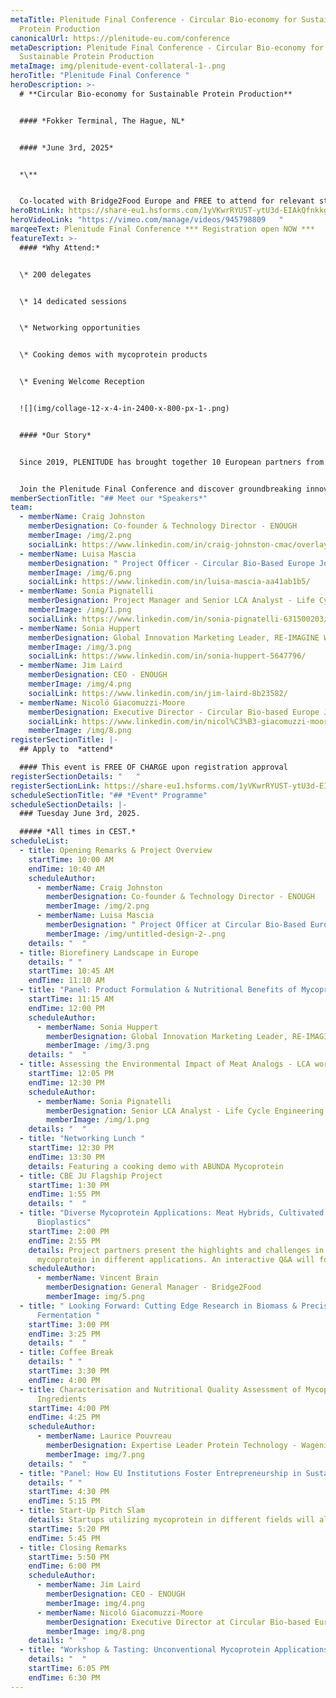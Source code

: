 ```yaml
---
metaTitle: Plenitude Final Conference - Circular Bio-economy for Sustainable
  Protein Production
canonicalUrl: https://plenitude-eu.com/conference
metaDescription: Plenitude Final Conference - Circular Bio-economy for
  Sustainable Protein Production
metaImage: img/plenitude-event-collateral-1-.png
heroTitle: "Plenitude Final Conference "
heroDescription: >-
  # **Circular Bio-economy for Sustainable Protein Production**


  #### *Fokker Terminal, The Hague, NL* 


  #### *June 3rd, 2025*


  *\**


  Co-located with Bridge2Food Europe and FREE to attend for relevant stakeholders, professionals and academics who want to learn more and make an impact.
heroBtnLink: https://share-eu1.hsforms.com/1yVKwrRYUST-ytU3d-EIAkQfnkkg
heroVideoLink: "https://vimeo.com/manage/videos/945798809   "
marqeeText: Plenitude Final Conference *** Registration open NOW ***
featureText: >-
  #### *Why Attend:*


  \* 200 delegates


  \* 14 dedicated sessions


  \* Networking opportunities


  \* Cooking demos with mycoprotein products


  \* Evening Welcome Reception


  ![](img/collage-12-x-4-in-2400-x-800-px-1-.png)


  #### *Our Story*


  Since 2019, PLENITUDE has brought together 10 European partners from agri-food, biotechnology, academia, and beyond, powered by €16.9 million in funding from the [Circular Bio-based Europe Joint Undertaking](https://www.cbe.europa.eu/). This consortium has pioneered cutting-edge solutions to advance a sustainable future through a unique circular, minimal-waste process for mycoprotein production and its applications in food and beyond.


  Join the Plenitude Final Conference and discover groundbreaking innovations shaping new bio-based value chains and discuss how these can be actualized in the European landscape! Here, you will learn how these solutions provide environmental, economic, and public health benefits while addressing the world’s most pressing sustainability challenges.
memberSectionTitle: "## Meet our *Speakers*"
team:
  - memberName: Craig Johnston
    memberDesignation: Co-founder & Technology Director - ENOUGH
    memberImage: /img/2.png
    socialLink: https://www.linkedin.com/in/craig-johnston-cmac/overlay/photo/
  - memberName: Luisa Mascia
    memberDesignation: " Project Officer - Circular Bio-Based Europe Joint Undertaking"
    memberImage: /img/6.png
    socialLink: https://www.linkedin.com/in/luisa-mascia-aa41ab1b5/
  - memberName: Sonia Pignatelli
    memberDesignation: Project Manager and Senior LCA Analyst - Life Cycle Engineering SPA
    memberImage: /img/1.png
    socialLink: https://www.linkedin.com/in/sonia-pignatelli-631500203/
  - memberName: Sonia Huppert
    memberDesignation: Global Innovation Marketing Leader, RE-IMAGINE WELLNESS™ - IFF
    memberImage: /img/3.png
    socialLink: https://www.linkedin.com/in/sonia-huppert-5647796/
  - memberName: Jim Laird
    memberDesignation: CEO - ENOUGH
    memberImage: /img/4.png
    socialLink: https://www.linkedin.com/in/jim-laird-8b23582/
  - memberName: Nicoló Giacomuzzi-Moore
    memberDesignation: Executive Director - Circular Bio-based Europe Joint Undertaking
    socialLink: https://www.linkedin.com/in/nicol%C3%B3-giacomuzzi-moore-5b268784/
    memberImage: /img/8.png
registerSectionTitle: |-
  ## Apply to  *attend*

  #### This event is FREE OF CHARGE upon registration approval
registerSectionDetails: "   "
registerSectionLink: https://share-eu1.hsforms.com/1yVKwrRYUST-ytU3d-EIAkQfnkkg
scheduleSectionTitle: "## *Event* Programme"
scheduleSectionDetails: |-
  ### Tuesday June 3rd, 2025.

  ##### *All times in CEST.*
scheduleList:
  - title: Opening Remarks & Project Overview
    startTime: 10:00 AM
    endTime: 10:40 AM
    scheduleAuthor:
      - memberName: Craig Johnston
        memberDesignation: Co-founder & Technology Director - ENOUGH
        memberImage: /img/2.png
      - memberName: Luisa Mascia
        memberDesignation: " Project Officer at Circular Bio-Based Europe Joint Undertaking"
        memberImage: /img/untitled-design-2-.png
    details: "  "
  - title: Biorefinery Landscape in Europe
    details: " "
    startTime: 10:45 AM
    endTime: 11:10 AM
  - title: "Panel: Product Formulation & Nutritional Benefits of Mycoprotein"
    startTime: 11:15 AM
    endTime: 12:00 PM
    scheduleAuthor:
      - memberName: Sonia Huppert
        memberDesignation: Global Innovation Marketing Leader, RE-IMAGINE WELLNESS™ - IFF
        memberImage: /img/3.png
    details: "  "
  - title: Assessing the Environmental Impact of Meat Analogs - LCA work in Plenitude
    startTime: 12:05 PM
    endTime: 12:30 PM
    scheduleAuthor:
      - memberName: Sonia Pignatelli
        memberDesignation: Senior LCA Analyst - Life Cycle Engineering SPA
        memberImage: /img/1.png
    details: "  "
  - title: "Networking Lunch "
    startTime: 12:30 PM
    endTime: 13:30 PM
    details: Featuring a cooking demo with ABUNDA Mycoprotein
  - title: CBE JU Flagship Project
    startTime: 1:30 PM
    endTime: 1:55 PM
    details: "  "
  - title: "Diverse Mycoprotein Applications: Meat Hybrids, Cultivated Meat &
      Bioplastics"
    startTime: 2:00 PM
    endTime: 2:55 PM
    details: Project partners present the highlights and challenges in using
      mycoprotein in different applications. An interactive Q&A will follow.
    scheduleAuthor:
      - memberName: Vincent Brain
        memberDesignation: General Manager - Bridge2Food
        memberImage: img/5.png
  - title: " Looking Forward: Cutting Edge Research in Biomass & Precision
      Fermentation "
    startTime: 3:00 PM
    endTime: 3:25 PM
    details: "  "
  - title: Coffee Break
    details: " "
    startTime: 3:30 PM
    endTime: 4:00 PM
  - title: Characterisation and Nutritional Quality Assessment of Mycoprotein
      Ingredients
    startTime: 4:00 PM
    endTime: 4:25 PM
    scheduleAuthor:
      - memberName: Laurice Pouvreau
        memberDesignation: Expertise Leader Protein Technology - Wageningen University & Research
        memberImage: img/7.png
    details: "  "
  - title: "Panel: How EU Institutions Foster Entrepreneurship in Sustainable Sectors"
    details: " "
    startTime: 4:30 PM
    endTime: 5:15 PM
  - title: Start-Up Pitch Slam
    details: Startups utilizing mycoprotein in different fields will alternate on stage.
    startTime: 5:20 PM
    endTime: 5:45 PM
  - title: Closing Remarks
    startTime: 5:50 PM
    endTime: 6:00 PM
    scheduleAuthor:
      - memberName: Jim Laird
        memberDesignation: CEO - ENOUGH
        memberImage: img/4.png
      - memberName: Nicoló Giacomuzzi-Moore
        memberDesignation: Executive Director at Circular Bio-based Europe Joint Undertaking
        memberImage: img/8.png
    details: "  "
  - title: "Workshop & Tasting: Unconventional Mycoprotein Applications"
    details: "  "
    startTime: 6:05 PM
    endTime: 6:30 PM
---
```

